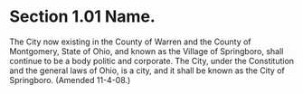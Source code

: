 Section 1.01 Name.
==================

The City now existing in the County of Warren and the County of
Montgomery, State of Ohio, and known as the Village of Springboro, shall
continue to be a body politic and corporate. The City, under the
Constitution and the general laws of Ohio, is a city, and it shall be
known as the City of Springboro. (Amended 11-4-08.)
